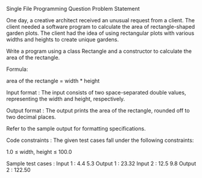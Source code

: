Single File Programming Question
Problem Statement



One day, a creative architect received an unusual request from a client. The client needed a software program to calculate the area of rectangle-shaped garden plots. The client had the idea of using rectangular plots with various widths and heights to create unique gardens. 



Write a program using a class Rectangle and a constructor to calculate the area of the rectangle.



Formula:

area of the rectangle = width * height

Input format :
The input consists of two space-separated double values, representing the width and height, respectively.

Output format :
The output prints the area of the rectangle, rounded off to two decimal places.



Refer to the sample output for formatting specifications.

Code constraints :
The given test cases fall under the following constraints:

1.0 ≤ width, height ≤ 100.0

Sample test cases :
Input 1 :
4.4 5.3
Output 1 :
23.32
Input 2 :
12.5 9.8
Output 2 :
122.50